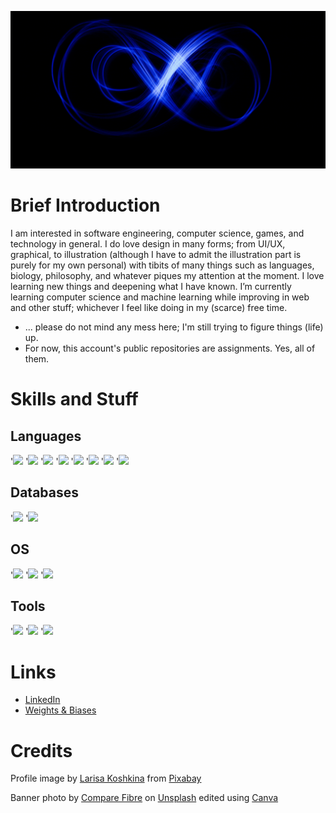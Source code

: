 ![Header](https://github.com/fedorajuandy/fedorajuandy/blob/main/GitHub%20Banner.gif "Header")

# Brief Introduction

I am interested in software engineering, computer science, games, and technology in general. I do love design in many forms; from UI/UX, graphical, to illustration (although I have to admit the illustration part is purely for my own personal) with tibits of many things such as languages, biology, philosophy, and whatever piques my attention at the moment. I love learning new things and deepening what I have known. I’m currently learning computer science and machine learning while improving in web and other stuff; whichever I feel like doing in my (scarce) free time.

- ... please do not mind any mess here; I'm still trying to figure things (life) up.
- For now, this account's public repositories are assignments. Yes, all of them.

# Skills and Stuff

## Languages

'![](https://img.shields.io/badge/Code-Java-informational?style=flat&logo=Java&logoColor=white&color=007396)
'![](https://img.shields.io/badge/Code-Python-informational?style=flat&logo=Python&logoColor=white&color=3776AB)
'![](https://img.shields.io/badge/Code-HTML-informational?style=flat&logo=HTML&logoColor=white&color=FCC624)
'![](https://img.shields.io/badge/Code-CSS-informational?style=flat&logo=CSS&logoColor=white&color=FCC624)
'![](https://img.shields.io/badge/Code-SASS-informational?style=flat&logo=SASS&logoColor=white&color=FCC624)
'![](https://img.shields.io/badge/Code-JavaScript-informational?style=flat&logo=JavaScript&logoColor=white&color=F7DF1E)
'![](https://img.shields.io/badge/Code-C++-informational?style=flat&logo=C++&logoColor=white&color=00599C)
'![](https://img.shields.io/badge/Code-C-informational?style=flat&logo=C&logoColor=white&color=A8B9CC)

## Databases

'![](https://img.shields.io/badge/Code-Oracle_SQL-informational?style=flat&logo=SQL&logoColor=white&color=F80000)
'![](https://img.shields.io/badge/Code-MySQL-informational?style=flat&logo=MySQL&logoColor=white&color=4479A1)

## OS

'![](https://img.shields.io/badge/OS-Linux-informational?style=flat&logo=Linux&logoColor=white&color=FCC624)
'![](https://img.shields.io/badge/OS-Windows-informational?style=flat&logo=Windows&logoColor=white&color=0078D6)
'![](https://img.shields.io/badge/OS-Android-informational?style=flat&logo=Android&logoColor=white&color=3DDC84)

## Tools

'![](https://img.shields.io/badge/Editor-VS_Code-informational?style=flat&logo=Visual-Studio-Code&logoColor=white&color=007ACC)
'![](https://img.shields.io/badge/Editor-NetBeans-informational?style=flat&logo=Apache-NetBeans-IDE&logoColor=white&color=1B6AC6)
'![](https://img.shields.io/badge/Editor-Android_Studio-informational?style=flat&logo=Android-Studio&logoColor=white&color=3DDC84)

# Links

- [LinkedIn](https://www.linkedin.com/in/fedora-juandy-552225204)
- [Weights & Biases](https://wandb.ai/fedorajuandy)

# Credits

Profile image by <a href="https://pixabay.com/users/larisa-k-1107275/?utm_source=link-attribution&amp;utm_medium=referral&amp;utm_campaign=image&amp;utm_content=2702381">Larisa Koshkina</a> from <a href="https://pixabay.com//?utm_source=link-attribution&amp;utm_medium=referral&amp;utm_campaign=image&amp;utm_content=2702381">Pixabay</a>

Banner photo by <a href="https://unsplash.com/@comparefibre?utm_source=unsplash&utm_medium=referral&utm_content=creditCopyText">Compare Fibre</a> on <a href="https://unsplash.com/?utm_source=unsplash&utm_medium=referral&utm_content=creditCopyText">Unsplash</a> edited using <a href="https://www.canva.com/">Canva</a>
